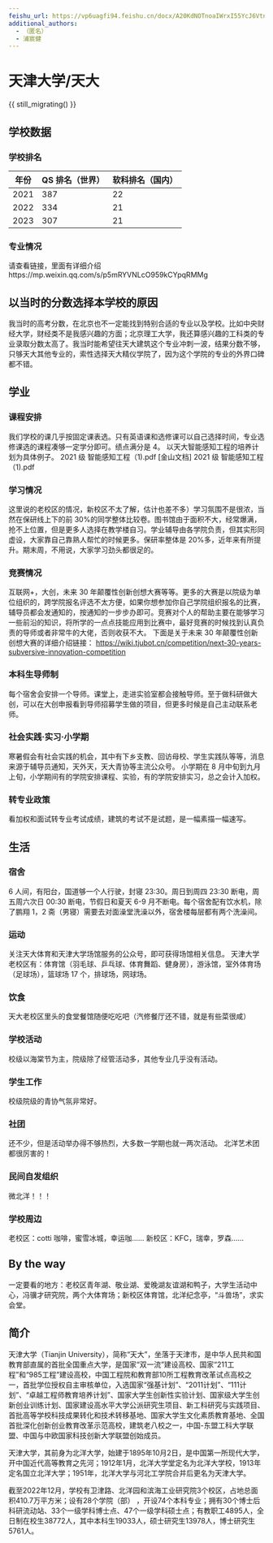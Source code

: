 ```yaml
---
feishu_url: https://vp6uagfi94.feishu.cn/docx/A20KdNOTnoaIWrxI55YcJ6Vtned
additional_authors:
  - （匿名）
  - 浦宸健
---
```


# 天津大学/天大

{{ still_migrating() }}

## 学校数据

### 学校排名

| 年份 | QS 排名（世界） | 软科排名（国内） |
| ---- | --------------- | ---------------- |
| 2021 | 387             | 22               |
| 2022 | 334             | 21               |
| 2023 | 307             | 21               |

### 专业情况

请查看链接，里面有详细介绍https://mp.weixin.qq.com/s/p5mRYVNLcO959kCYpqRMMg

## 以当时的分数选择本学校的原因

我当时的高考分数，在北京也不一定能找到特别合适的专业以及学校。比如中央财经大学，财经类不是我感兴趣的方面；北京理工大学，我还算感兴趣的工科类的专业录取分数太高了。我当时能希望往天大建筑这个专业冲刺一波，结果分数不够，只够天大其他专业的，索性选择天大精仪学院了，因为这个学院的专业的外界口碑都不错。

## 学业

### 课程安排

我们学校的课几乎按固定课表选。只有英语课和选修课可以自己选择时间，专业选修课选的课程凑够一定学分即可。绩点满分是 4。
以天大智能感知工程的培养计划为具体例子。
2021 级 智能感知工程（1).pdf [金山文档] 2021 级 智能感知工程（1).pdf

### 学习情况

这里说的老校区的情况，新校区不太了解，估计也差不多）学习氛围不是很浓，当然在保研线上下的前 30%的同学整体比较卷。图书馆由于面积不大，经常爆满，抢不上位置，但是更多人选择在教学楼自习。学业辅导由各学院负责，但其实形同虚设，大家靠自己靠熟人帮忙的时候更多。保研率整体是 20%多，近年来有所提升。期末周，不用说，大家学习劲头都很足的。

### 竞赛情况

互联网+，大创，未来 30 年颠覆性创新创想大赛等等。更多的大赛是以院级为单位组织的，跨学院报名评选不太方便，如果你想参加你自己学院组织报名的比赛，辅导员都会发通知的，按通知的一步步办即可。竞赛对个人的帮助主要在能够学习一些前沿的知识，将所学的一点点技能应用到比赛中，最好竞赛的时候找到认真负责的导师或者非常牛的大佬，否则收获不大。
下面是关于未来 30 年颠覆性创新创想大赛的详细介绍链接：
https://wiki.tjubot.cn/competition/next-30-years-subversive-innovation-competition

### 本科生导师制

每个宿舍会安排一个导师。课堂上，走进实验室都会接触导师。至于做科研做大创，可以在大创申报看到导师招募学生做的项目，但更多时候是自己主动联系老师。

### 社会实践·实习·小学期

寒暑假会有社会实践的机会，其中有下乡支教、回访母校、学生实践队等等，消息来源于辅导员通知，天外天，天大青协等主流公众号。
小学期在 8 月中旬到九月上旬，小学期间有的学院安排课程、实验，有的学院安排实习，总之会计入加权。

### 转专业政策

看加权和面试转专业考试成绩，建筑的考试不是试题，是一幅素描一幅速写。

## 生活

### 宿舍

6 人间，有阳台，国道够一个人行驶，封寝 23:30。周日到周四 23:30 断电，周五周六次日 00:30 断电，节假日和夏天 6-9 月不断电。每个宿舍配有饮水机，除了鹏翔 1，2 斋（男寝）需要去对面澡堂洗澡以外，宿舍楼每层都有两个洗澡间。

### 运动

关注天大体育和天津大学场馆服务的公众号，即可获得场馆相关信息。
天津大学老校区有：体育馆（羽毛球、乒乓球、体育舞蹈、健身房），游泳馆，室外体育场（足球场），篮球场 17 个，排球场，网球场。

### 饮食

天大老校区里头的食堂餐馆随便吃吃吧（汽修餐厅还不错，就是有些菜很咸）

### 学校活动

校级以海棠节为主，院级除了经管活动多，其他专业几乎没有活动。

### 学生工作

校级院级的青协气氛非常好。

### 社团

还不少，但是活动举办得不够热烈，大多数一学期也就一两次活动。
北洋艺术团都很厉害的！

### 民间自发组织

微北洋！！！

### 学校周边

老校区：cotti 咖啡，蜜雪冰城，幸运咖……
新校区：KFC，瑞幸，罗森……

## By the way

一定要看的地方：老校区青年湖、敬业湖、爱晚湖友谊湖和鸭子，大学生活动中心，冯骥才研究院，两个大体育场；新校区体育馆，北洋纪念亭，“斗兽场”，求实会堂。

## 简介
天津大学（Tianjin University），简称“天大”，坐落于天津市，是中华人民共和国教育部直属的首批全国重点大学，是国家“双一流”建设高校、国家“211工程”和“985工程”建设高校，中国工程院和教育部10所工程教育改革试点高校之一，首批学位授权自主审核单位，入选国家“强基计划”、“2011计划”、“111计划”、“卓越工程师教育培养计划”、国家大学生创新性实验计划、国家级大学生创新创业训练计划、国家建设高水平大学公派研究生项目、新工科研究与实践项目、首批高等学校科技成果转化和技术转移基地、国家大学生文化素质教育基地、全国首批深化创新创业教育改革示范高校，建筑老八校之一，中国-东盟工科大学联盟、中国与中欧国家科技创新大学联盟创始成员。

天津大学，其前身为北洋大学，始建于1895年10月2日，是中国第一所现代大学，开中国近代高等教育之先河；1912年1月，北洋大学堂定名为北洋大学校，1913年定名国立北洋大学；1951年，北洋大学与河北工学院合并后更名为天津大学。

截至2022年12月，学校有卫津路、北洋园和滨海工业研究院3个校区，占地总面积410.7万平方米；设有28个学院（部）  ，开设74个本科专业；拥有30个博士后科研流动站、33个一级学科博士点、47个一级学科硕士点；有教职工4895人，全日制在校生38772人，其中本科生19033人，硕士研究生13978人，博士研究生5761人。
